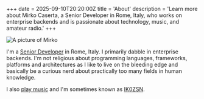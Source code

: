 +++
date = 2025-09-10T20:20:00Z
title = 'About'
description = 'Learn more about Mirko Caserta, a Senior Developer in Rome, Italy, who works on enterprise backends and is passionate about technology, music, and amateur radio.'
+++

![A picture of Mirko](../../images/mirko.jpg)

I'm a [Senior Developer](@/pages/cv.md) in Rome, Italy. I primarily dabble in
enterprise backends. I'm not religious about programming languages, frameworks,
platforms and architectures as I like to live on the bleeding edge and basically
be a curious nerd about practically too many fields in human knowledge.

I also [play music](https://open.spotify.com/artist/0jv0oWHiTvLG9PetrnX5PO) and
I'm sometimes known as [IK0ZSN](https://www.qrz.com/db/ik0zsn).
